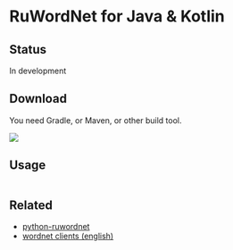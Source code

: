 # RuWordNet for Java & Kotlin

## Status

In development

## Download

You need Gradle, or Maven, or other build tool.

[![](https://jitpack.io/v/demidko/ruwordnet.svg)](https://jitpack.io/#demidko/ruwordnet)

## Usage

```kotlin
```

## Related

* [python-ruwordnet](https://github.com/avidale/python-ruwordnet)
* [wordnet clients (english)](en-wordnet-clients.pdf)






